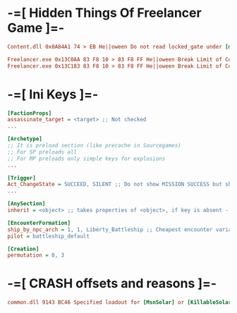 # -=[ Hidden Things Of Freelancer Game ]=-

```ini
Content.dll 0x0A84A1 74 > EB He||oween Do not read locked_gate under [mPlayer] section of .fl file
```
```ini
Freelancer.exe 0x13C0AA 83 F8 10 > 83 F8 FF He||oween Break Limit of Comm Inbox (Act_EtherComm) pt.1
Freelancer.exe 0x13C183 83 F8 10 > 83 F8 FF He||oween Break Limit of Comm Inbox (Act_EtherComm) pt.2
```

# -=[ Ini Keys ]=-
```ini
[FactionProps]
assassinate_target = <target> ;; Not checked
...
```
```ini
[Archetype]
;; It is preload section (like precache in Sourcegames)
;; For SP preloads all
;; For MP preloads only simple keys for explosions
...
```
```ini
[Trigger]
Act_ChangeState = SUCCEED, SILENT ;; Do not show MISSION SUCCESS but show only FIND A JOB
...
```
```ini
[AnySection]
inherit = <object> ;; takes properties of <object>, if key is absent - SinglePlayer() is called
```
```ini
[EncounterFormation]
ship_by_npc_arch = 1, 1, Liberty_Battleship ;; Cheapest encounter variant
pilot = battleship_default

[Creation]
permutation = 0, 3
```
# -=[ CRASH offsets and reasons ]=-
```ini
common.dll 9143 BC46 Specified loadout for [MsnSolar] or [KillableSolar] absent in loadouts.ini.
```


